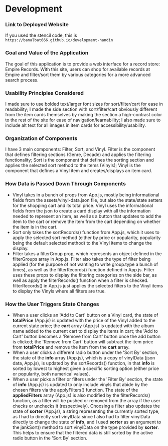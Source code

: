 # Development

### Link to Deployed Website
If you used the stencil code, this is `https://banalbat666.github.io/development-handin`

### Goal and Value of the Application
The goal of this application is to provide a web interface for a record store: Empire Records. With this site, users can shop for available records at Empire and filter/sort them by various categories for a more advanced search process.

### Usability Principles Considered
I made sure to use bolded text/larger font sizes for sort/filter/cart for ease in readability; I made the side section with sort/filter/cart obviously different from the item cards themselves by making the section a high-contrast color to the rest of the site for ease of navigation/learnability; I also made sure to include alt text for all images in item cards for accessibility/usability. 

### Organization of Components
I have 3 main components: Filter, Sort, and Vinyl. Filter is the component that defines filtering sections (Genre, Decade) and applies the filtering functionality; Sort is the component that defines the sorting section and applies the selected sort method to the items (Vinyls); Vinyl is the component that defines a Vinyl item and creates/displays an item card.

### How Data is Passed Down Through Components
- Vinyl takes in a bunch of props from App.js, mostly being informational fields from the assets/vinyl-data.json file, but also the state/state setters for the shopping cart and its total price. Vinyl uses the informational fields from the json to create a card display with all the information needed to represent an item, as well as a button that updates to add the item to the cart or remove the item from the cart depending on whether the item is in the cart.
- Sort only takes the sortRecords() function from App.js, which it uses to apply the selected sort method (either by price or popularity, popularity being the default selected method) to the Vinyl items to change the display. 
- Filter takes a filterGroup prop, which represents an object defined in the filterGroups array in App.js. Filter also takes the type of filter being applied (for the purpose of not wanting to write group.type a bunch of times), as well as the filterRecords() function defined in App.js. Filter uses these props to display the filtering categories on the side bar, as well as apply the filterRecords() function when a filter is checked. filterRecords() in App.js just applies the selected filters to the Vinyl items to display the Vinyls where all filters are true.

### How the User Triggers State Changes
- When a user clicks an 'Add to Cart' button on a Vinyl card, the state of **totalPrice** (App.js) is updated with the price of the Vinyl added to the current state price; the **cart** array (App.js) is updated with the album name added to the current cart to display the items in cart; the 'Add to Cart' button becomes a 'Remove from Cart' button once the add button is clicked; the 'Remove from Cart' button will subtract the item price from **totalPrice** and remove the item from the **cart** array.
- When a user clicks a different radio button under the 'Sort By' section, the state of the **info** array (App.js), which is a copy of vinylData (json data, App.js), is updated by the sortRecords() function, in that **info** is sorted by lowest to highest given a specific sorting option (either price or popularity, both numerical values).
- When a user picks a filter or filters under the 'Filter By' section, the state of **info** (App.js) is updated to only include vinyls that abide by the chosen filters via the applyFilters() function. The state of the **appliedFilters** array (App.js) is also modified by the filterRecords() function, as a filter will be pushed or removed from the array if the user checks or unchecks it (respectively). Choosing a filter also updates the state of **sorter** (App.js), a string representing the currently sorted type, as I had to directly sort vinylData since I also had to filter vinylData directly to change the state of **info**, and I used **sorter** as an argument to the jankSort() method to sort vinylData on the type provided by **sorter**. This helps to ensure that the filtered data is still sorted by the active radio button in the 'Sort By' section.
